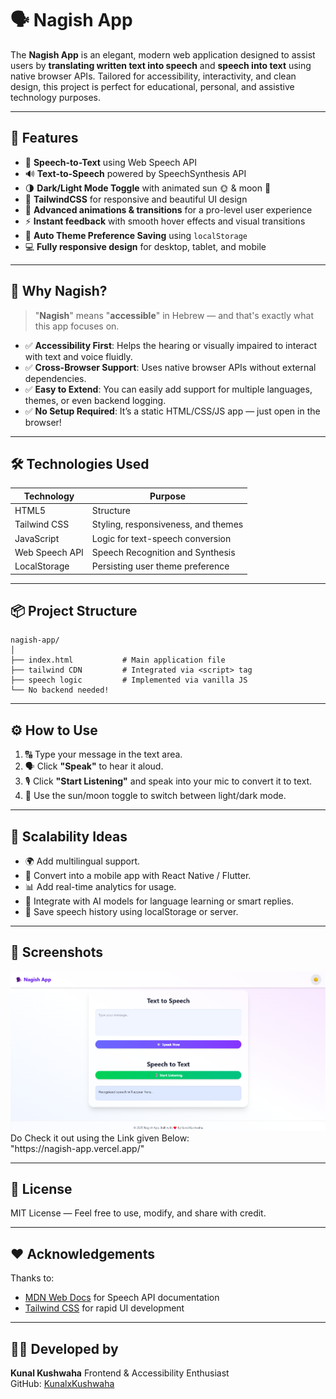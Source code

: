 # 🗣️ Nagish App

The **Nagish App** is an elegant, modern web application designed to assist users by **translating written text into speech** and **speech into text** using native browser APIs. Tailored for accessibility, interactivity, and clean design, this project is perfect for educational, personal, and assistive technology purposes.

---

## 🚀 Features

- 🎤 **Speech-to-Text** using Web Speech API  
- 🔊 **Text-to-Speech** powered by SpeechSynthesis API  
- 🌗 **Dark/Light Mode Toggle** with animated sun 🌞 & moon 🌙  
- 🎨 **TailwindCSS** for responsive and beautiful UI design  
- 💫 **Advanced animations & transitions** for a pro-level user experience  
- ⚡ **Instant feedback** with smooth hover effects and visual transitions  
- 🧠 **Auto Theme Preference Saving** using `localStorage`  
- 💻 **Fully responsive design** for desktop, tablet, and mobile  

---

## 🎯 Why Nagish?

> "**Nagish**" means "**accessible**" in Hebrew — and that's exactly what this app focuses on.

- ✅ **Accessibility First**: Helps the hearing or visually impaired to interact with text and voice fluidly.
- ✅ **Cross-Browser Support**: Uses native browser APIs without external dependencies.
- ✅ **Easy to Extend**: You can easily add support for multiple languages, themes, or even backend logging.
- ✅ **No Setup Required**: It’s a static HTML/CSS/JS app — just open in the browser!

---

## 🛠️ Technologies Used

| Technology       | Purpose                              |
|------------------|--------------------------------------|
| HTML5            | Structure                            |
| Tailwind CSS     | Styling, responsiveness, and themes  |
| JavaScript       | Logic for text-speech conversion     |
| Web Speech API   | Speech Recognition and Synthesis     |
| LocalStorage     | Persisting user theme preference     |

---

## 📦 Project Structure

```
nagish-app/
│
├── index.html           # Main application file
├── tailwind CDN         # Integrated via <script> tag
├── speech logic         # Implemented via vanilla JS
└── No backend needed!
```

---

## ⚙️ How to Use

1. 🔠 Type your message in the text area.
2. 🗣️ Click **"Speak"** to hear it aloud.
3. 🎙️ Click **"Start Listening"** and speak into your mic to convert it to text.
4. 🌙 Use the sun/moon toggle to switch between light/dark mode.

---

## 🔮 Scalability Ideas

- 🌍 Add multilingual support.
- 🧩 Convert into a mobile app with React Native / Flutter.
- 📊 Add real-time analytics for usage.
- 💬 Integrate with AI models for language learning or smart replies.
- 📁 Save speech history using localStorage or server.

---

## 📸 Screenshots

<img src = "ss.png">
Do Check it out using the Link given Below:<br>
 "https://nagish-app.vercel.app/"

---

## 📃 License

MIT License — Feel free to use, modify, and share with credit.

---

## ❤️ Acknowledgements

Thanks to:
- [MDN Web Docs](https://developer.mozilla.org/en-US/docs/Web/API/Web_Speech_API) for Speech API documentation
- [Tailwind CSS](https://tailwindcss.com) for rapid UI development

---

## 👨‍💻 Developed by

**Kunal Kushwaha**
Frontend & Accessibility Enthusiast  
GitHub: [KunalxKushwaha](https://github.com/KunalxKushwaha)



